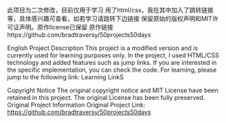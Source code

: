 此项目为二次修改，目前仅用于学习
用了html/css，我在其中加入了跳转链接等，具体感兴趣可查看，如若学习请跳转下边链接
保留原始的版权声明和MIT许可证声明。原作license已保留
原作链接https://github.com/bradtraversy/50projects50days

English
Project Description
This project is a modified version and is currently used for learning purposes only.
In the project, I used HTML/CSS technology and added features such as jump links. If you are interested in the specific implementation, you can check the code. For learning, please jump to the following link:
Learning LinkS

Copyright Notice
The original copyright notice and MIT License have been retained in this project.
The original License has been fully preserved.
Original Project Information
Original Project Link: https://github.com/bradtraversy/50projects50days

